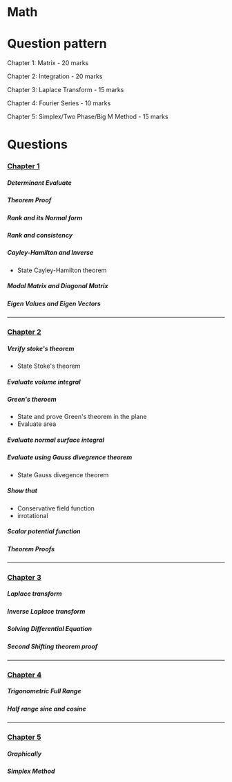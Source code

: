 # Math
# Question pattern
Chapter 1: Matrix - 20 marks

Chapter 2: Integration - 20 marks

Chapter 3: Laplace Transform - 15 marks

Chapter 4: Fourier Series - 10 marks

Chapter 5: Simplex/Two Phase/Big M Method - 15 marks 


# Questions

### <u>Chapter 1</u>
##### Determinant Evaluate
##### Theorem Proof
##### Rank and its Normal form
##### Rank and consistency
##### Cayley-Hamilton and Inverse
- State Cayley-Hamilton theorem
##### Modal Matrix and Diagonal Matrix
##### Eigen Values and Eigen Vectors
__________________________________________________
### <u>Chapter 2</u>
##### Verify stoke's theorem
- State Stoke's theorem
##### Evaluate volume integral
##### Green's theroem
- State and prove Green's theorem in the plane
- Evaluate area
##### Evaluate normal surface integral 
##### Evaluate using Gauss divegrence theorem
- State Gauss divegence theorem
##### Show that 
- Conservative field function
- irrotational
##### Scalar potential function
##### Theorem Proofs
________________________________________________
### <u>Chapter 3</u>
##### Laplace transform
##### Inverse Laplace transform
##### Solving Differential Equation
##### Second Shifting theorem proof

---------------------------------------------------
### <u>Chapter 4</u>
##### Trigonometric Full Range
##### Half range sine and cosine

---
### <u>Chapter 5</u>
##### Graphically
##### Simplex Method




